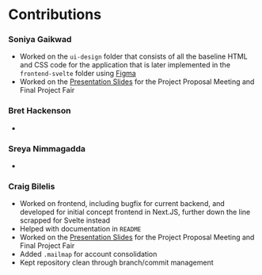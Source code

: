 # Contributions

### Soniya Gaikwad

- Worked on the `ui-design` folder that consists of all the baseline HTML and CSS code for the application that is later implemented in the `frontend-svelte` folder using [Figma](<https://www.figma.com/design/g7HDzd1IFFMkCYCwEtCxLy/Mus(ai)c-UI---COMPSCI520?node-id=6-2&node-type=canvas>)
- Worked on the [Presentation Slides](https://docs.google.com/presentation/d/1FeDPJGiS6mcSV5RTQD97QPQPcg_DqkfDDEI-0ZKV8SM/edit?usp=sharing) for the Project Proposal Meeting and Final Project Fair

### Bret Hackenson

-

### Sreya Nimmagadda

-

### Craig Bilelis

- Worked on frontend, including bugfix for current backend, and developed for initial concept frontend in Next.JS, further down the line scrapped for Svelte instead
- Helped with documentation in `README`
- Worked on the [Presentation Slides](https://docs.google.com/presentation/d/1FeDPJGiS6mcSV5RTQD97QPQPcg_DqkfDDEI-0ZKV8SM/edit?usp=sharing) for the Project Proposal Meeting and Final Project Fair
- Added `.mailmap` for account consolidation
- Kept repository clean through branch/commit management
